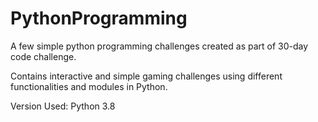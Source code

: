 # PythonProgramming
A few simple python programming challenges created as part of 30-day code challenge.

Contains interactive and simple gaming challenges using different functionalities and modules in Python.

Version Used: Python 3.8
